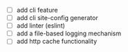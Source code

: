 - [ ] add cli feature
- [ ] add cli site-config generator
- [ ] add linter (eslint)
- [ ] add a file-based logging mechanism
- [ ] add http cache functionality
